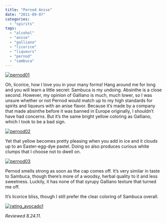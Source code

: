 ```yaml
---
title: "Pernod Anise"
date: "2011-09-07"
categories: 
  - "spirits"
tags: 
  - "alcohol"
  - "anise"
  - "galliano"
  - "licorice"
  - "liqueurs"
  - "pernod"
  - "sambuca"
---
```


[![](http://s3.amazonaws.com/thegourmez-wpmedia/2011/09/pernod01.jpg "pernod01")](http://s3.amazonaws.com/thegourmez-wpmedia/2011/09/pernod01.jpg)

Oh, licorice, how I love you in your many forms! Hang around me for long and you will learn a little secret: Sambuca is my undoing. Absinthe is a close second. However, my opinion of Galliano is much, much lower, so I was unsure whether or not Pernod would match up to my high standards for spirits and liqueurs with an anise flavor. Because it’s made by a company that made absinthe before it was banned in Europe originally, I shouldn’t have had concerns. But it’s the same bright yellow coloring as Galliano, which I took to be a bad sign.

[![](http://s3.amazonaws.com/thegourmez-wpmedia/2011/09/pernod02.jpg "pernod02")](http://s3.amazonaws.com/thegourmez-wpmedia/2011/09/pernod02.jpg)

Yet that yellow becomes pretty pleasing when you add in ice and it clouds up to an Easter-egg-dye pastel. Doing so also produces curious white clumps that I choose not to dwell on.

[![](http://s3.amazonaws.com/thegourmez-wpmedia/2011/09/pernod03.jpg "pernod03")](http://s3.amazonaws.com/thegourmez-wpmedia/2011/09/pernod03.jpg)

Pernod smells strong as soon as the cap comes off. It’s very similar in taste to Sambuca, though there’s more of a woodsy, herbal quality to it and less sweetness. Luckily, it has none of that syrupy Galliano texture that turned me off.

It’s licorice bliss, though I still prefer the clear coloring of Sambuca overall.

[![](http://s3.amazonaws.com/thegourmez-wpmedia/2009/02/rating_avocado1.gif "rating_avocado1")](http://s3.amazonaws.com/thegourmez-wpmedia/2009/02/rating_avocado1.gif)

_Reviewed 8.24.11._
